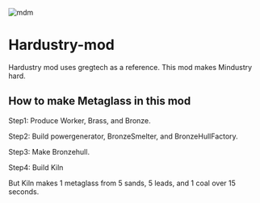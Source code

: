 ![mdm](https://user-images.githubusercontent.com/80609135/114258418-4f3d6300-9a01-11eb-987d-a028b4859385.PNG)
# Hardustry-mod
Hardustry mod uses  gregtech as a reference.
This mod makes Mindustry hard.

## How to make Metaglass in this mod
Step1: Produce Worker, Brass, and Bronze.

Step2: Build powergenerator, BronzeSmelter, and BronzeHullFactory.

Step3: Make Bronzehull.

Step4: Build Kiln

But Kiln makes 1 metaglass from 5 sands, 5 leads, and 1 coal over 15 seconds.

